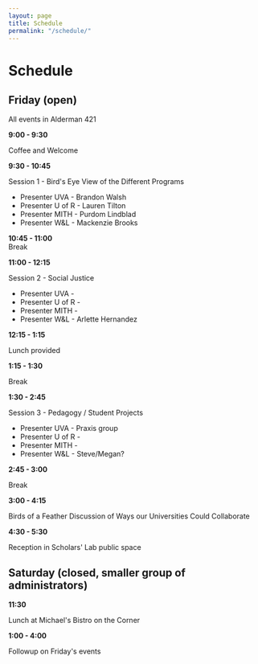 ```yaml
---
layout: page
title: Schedule
permalink: "/schedule/"
---
```


# Schedule

## Friday (open)

All events in Alderman 421


**9:00 - 9:30**

Coffee and Welcome

**9:30 - 10:45**

Session 1 - Bird's Eye View of the Different Programs

* Presenter UVA - Brandon Walsh
* Presenter U of R - Lauren Tilton
* Presenter MITH - Purdom Lindblad
* Presenter W&amp;L - Mackenzie Brooks


**10:45 - 11:00**			
Break

**11:00 - 12:15** 			

Session 2 - Social Justice

* Presenter UVA -
* Presenter U of R -
* Presenter MITH -
* Presenter W&amp;L - Arlette Hernandez

**12:15 - 1:15**

Lunch provided

**1:15 - 1:30**			

Break

**1:30 - 2:45**			

Session 3 - Pedagogy / Student Projects

* Presenter UVA - Praxis group
* Presenter U of R -
* Presenter MITH -
* Presenter W&amp;L - Steve/Megan?

**2:45 - 3:00**

Break

**3:00 - 4:15**		

Birds of a Feather Discussion of Ways our Universities Could Collaborate

**4:30 - 5:30**			

Reception in Scholars' Lab public space

## Saturday (closed, smaller group of administrators)

**11:30**

Lunch at Michael's Bistro on the Corner

**1:00 - 4:00**

Followup on Friday's events
